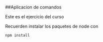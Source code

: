 ##Aplicacion de comandos

Este es el ejercicio del curso

Recuerden instalar los paquetes de node con 

```
npm install
```